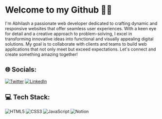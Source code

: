 # Welcome to my Github 👋🏽
I'm Abhilash a passionate web developer dedicated to crafting dynamic and responsive websites that offer seamless user experiences. With a keen eye for detail and a creative approach to problem-solving, I excel in transforming innovative ideas into functional and visually appealing digital solutions. My goal is to collaborate with clients and teams to build web applications that not only meet but exceed expectations. Let's connect and create something amazing together!

## 🌐 Socials:
[![Twitter](https://img.shields.io/badge/Twitter-%231DA1F2.svg?logo=Twitter&logoColor=white)](https://x.com/Abhilash6251) [![LinkedIn](https://img.shields.io/badge/LinkedIn-%230077B5.svg?logo=linkedin&logoColor=white)](https://www.linkedin.com/in/abhilash-sharma077/)

## 💻 Tech Stack:
![HTML5](https://img.shields.io/badge/html5-%23E34F26.svg?style=for-the-badge&logo=html5&logoColor=white) ![CSS3](https://img.shields.io/badge/css3-%231572B6.svg?style=for-the-badge&logo=css3&logoColor=white) ![JavaScript](https://img.shields.io/badge/javascript-%23323330.svg?style=for-the-badge&logo=javascript&logoColor=%23F7DF1E) ![Notion](https://img.shields.io/badge/Notion-%23000000.svg?style=for-the-badge&logo=notion&logoColor=white)
